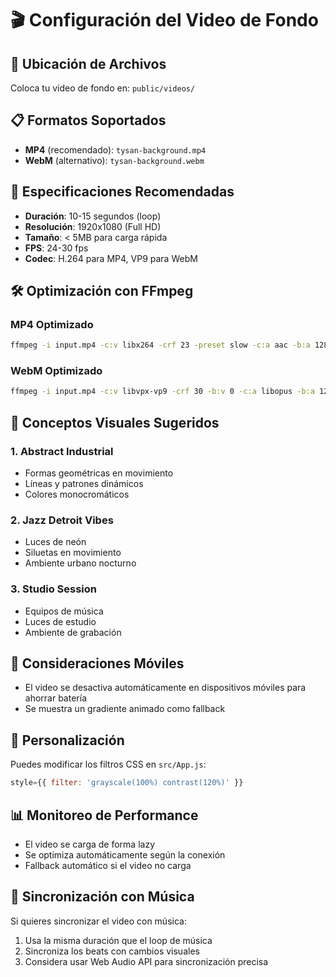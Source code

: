 # 🎬 Configuración del Video de Fondo

## 📁 Ubicación de Archivos
Coloca tu video de fondo en: `public/videos/`

## 📋 Formatos Soportados
- **MP4** (recomendado): `tysan-background.mp4`
- **WebM** (alternativo): `tysan-background.webm`

## 🎯 Especificaciones Recomendadas
- **Duración**: 10-15 segundos (loop)
- **Resolución**: 1920x1080 (Full HD)
- **Tamaño**: < 5MB para carga rápida
- **FPS**: 24-30 fps
- **Codec**: H.264 para MP4, VP9 para WebM

## 🛠️ Optimización con FFmpeg

### MP4 Optimizado
```bash
ffmpeg -i input.mp4 -c:v libx264 -crf 23 -preset slow -c:a aac -b:a 128k -movflags +faststart -vf "scale=1920:1080:force_original_aspect_ratio=decrease,pad=1920:1080:(ow-iw)/2:(oh-ih)/2" public/videos/tysan-background.mp4
```

### WebM Optimizado
```bash
ffmpeg -i input.mp4 -c:v libvpx-vp9 -crf 30 -b:v 0 -c:a libopus -b:a 128k -vf "scale=1920:1080:force_original_aspect_ratio=decrease,pad=1920:1080:(ow-iw)/2:(oh-ih)/2" public/videos/tysan-background.webm
```

## 🎨 Conceptos Visuales Sugeridos

### 1. Abstract Industrial
- Formas geométricas en movimiento
- Líneas y patrones dinámicos
- Colores monocromáticos

### 2. Jazz Detroit Vibes
- Luces de neón
- Siluetas en movimiento
- Ambiente urbano nocturno

### 3. Studio Session
- Equipos de música
- Luces de estudio
- Ambiente de grabación

## 📱 Consideraciones Móviles
- El video se desactiva automáticamente en dispositivos móviles para ahorrar batería
- Se muestra un gradiente animado como fallback

## 🔧 Personalización
Puedes modificar los filtros CSS en `src/App.js`:
```javascript
style={{ filter: 'grayscale(100%) contrast(120%)' }}
```

## 📊 Monitoreo de Performance
- El video se carga de forma lazy
- Se optimiza automáticamente según la conexión
- Fallback automático si el video no carga

## 🎵 Sincronización con Música
Si quieres sincronizar el video con música:
1. Usa la misma duración que el loop de música
2. Sincroniza los beats con cambios visuales
3. Considera usar Web Audio API para sincronización precisa 